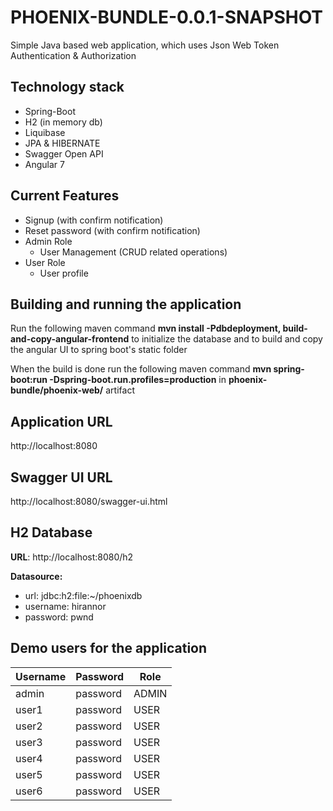 # PHOENIX-BUNDLE-0.0.1-SNAPSHOT

Simple Java based web application, which uses Json Web Token Authentication & Authorization
## Technology stack
- Spring-Boot
- H2 (in memory db)
- Liquibase
- JPA & HIBERNATE
- Swagger Open API
- Angular 7

## Current Features
- Signup (with confirm notification)
- Reset password (with confirm notification)
- Admin Role
    - User Management (CRUD related operations)
- User Role
    - User profile
    
## Building and running the application

Run the following maven command **mvn install -Pdbdeployment, build-and-copy-angular-frontend** to initialize the database and to build and copy the angular UI to spring boot's static folder

When the build is done run the following maven command **mvn spring-boot:run -Dspring-boot.run.profiles=production**
in **phoenix-bundle/phoenix-web/** artifact

## Application URL
http://localhost:8080

## Swagger UI URL
http://localhost:8080/swagger-ui.html

## H2 Database 
**URL**:  http://localhost:8080/h2

**Datasource:**
 - url: jdbc:h2:file:~/phoenixdb
 - username: hirannor
 - password: pwnd


## Demo users for the application

| Username |  Password | Role  |
|----------|-----------|-------|
|  admin   | password  | ADMIN |
|  user1   | password  | USER  |
|  user2   | password  | USER  | 
|  user3   | password  | USER  |
|  user4   | password  | USER  | 
|  user5   | password  | USER  | 
|  user6   | password  | USER  | 
